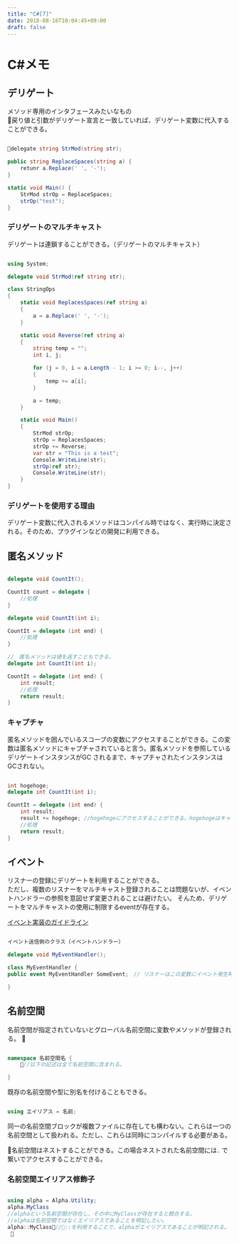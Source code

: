 ```yaml
---
title: "C#[7]"
date: 2018-08-16T10:04:45+09:00
draft: false
---
```


# C#メモ

## デリゲート

メソッド専用のインタフェースみたいなもの  
戻り値と引数がデリゲート宣言と一致していれば、デリゲート変数に代入することができる。

```C#

delegate string StrMod(string str);

public string ReplaceSpaces(string a) {
    retunr a.Replace(' ', '-');
}

static void Main() {
    StrMod strOp = ReplaceSpaces;
    strOp("test");
}

```

### デリゲートのマルチキャスト

デリゲートは連鎖することができる。（デリゲートのマルチキャスト）

```C#

using System;

delegate void StrMod(ref string str);

class StringOps
{
    static void ReplacesSpaces(ref string a)
    {
        a = a.Replace(' ', '-');
    }

    static void Reverse(ref string a)
    {
        string temp = "";
        int i, j;

        for (j = 0, i = a.Length - 1; i >= 0; i--, j++)
        {
            temp += a[i];
        }

        a = temp;
    }

    static void Main()
    {
        StrMod strOp;
        strOp = ReplacesSpaces;
        strOp += Reverse;
        var str = "This is a test";
        Console.WriteLine(str);
        strOp(ref str);
        Console.WriteLine(str);
    }
}

```

### デリゲートを使用する理由

デリゲート変数に代入されるメソッドはコンパイル時ではなく、実行時に決定される。そのため、プラグインなどの開発に利用できる。

## 匿名メソッド

```C#

delegate void CountIt();

CountIt count = delegate {
    //処理
}

delegate void CountIt(int i);

CountIt = delegate (int end) {
    //処理
}

//　匿名メソッドは値を返すこともできる。
delegate int CountIt(int i);

CountIt = delegate (int end) {
    int result;
    //処理
    return result;
}


```

### キャプチャ

匿名メソッドを囲んでいるスコープの変数にアクセスすることができる。この変数は匿名メソッドにキャプチャされていると言う。匿名メソッドを参照しているデリゲートインスタンスがGC
されるまで、キャプチャされたインスタンスはGCされない。

```C#

int hogehoge;
delegate int CountIt(int i);

CountIt = delegate (int end) {
    int result;
    result += hogehoge; //hogehogeにアクセスすることができる。hogehogeはキャプチャされている。
    //処理
    return result;
}

```

## イベント

リスナーの登録にデリゲートを利用することができる。  
ただし、複数のリスナーをマルチキャスト登録されることは問題ないが、イベントハンドラーの参照を意図せず変更されることは避けたい。
そんため、デリゲートをマルチキャストの使用に制限するeventが存在する。

[イベント実装のガイドライン](https://docs.microsoft.com/ja-jp/dotnet/standard/design-guidelines/event#feedback)

```C#

イベント送信側のクラス（イベントハンドラー）

delegate void MyEventHandler();

class MyEventHandler {
public event MyEventHandler SomeEvent;　// リスナーはこの変数にイベント発生時の処理を登録する。

}

```

## 名前空間

名前空間が指定されていないとグローバル名前空間に変数やメソッドが登録される。


```C#

namespace 名前空間名 {
    //以下の記述は全て名前空間に含まれる。

}

```

既存の名前空間や型に別名を付けることもできる。

```C#

using エイリアス = 名前;

```

同一の名前空間ブロックが複数ファイルに存在しても構わない。これらは一つの名前空間として扱われる。ただし、これらは同時にコンパイルする必要がある。

名前空間はネストすることができる。この場合ネストされた名前空間には```.``` で繋いでアクセスすることができる。

### 名前空間エイリアス修飾子

```C#

using alpha = Alpha.Utility;
alpha.MyClass 
//alphaという名前空間が存在し、その中にMyClassが存在すると競合する。
//alphaは名前空間ではなくエイリアスであることを明記したい。
alpha::MyClass//::を利用することで、alphaがエイリアスであることが明記される。
 

```



